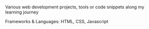 Various web development projects, tools or code snippets along my learning journey

Frameworks & Languages: HTML, CSS, Javascript
